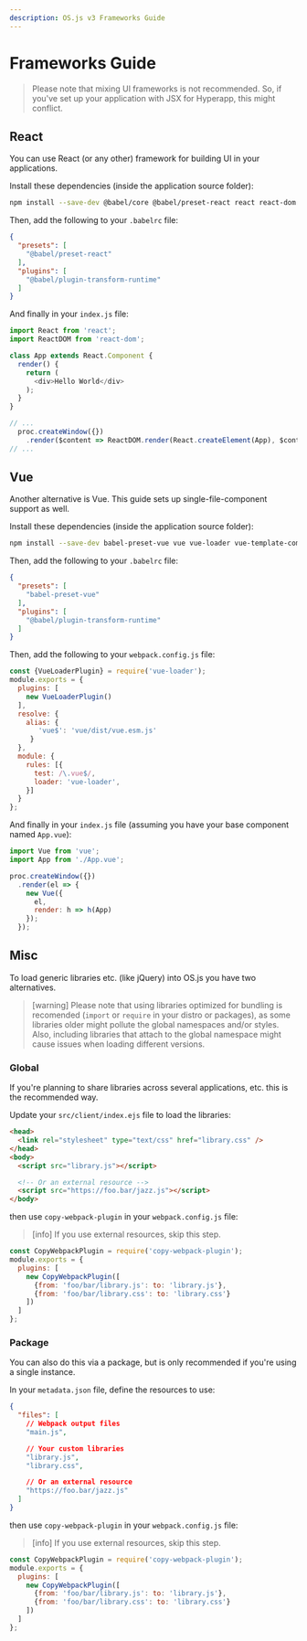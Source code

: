 ```yaml
---
description: OS.js v3 Frameworks Guide
---
```


# Frameworks Guide

> Please note that mixing UI frameworks is not recommended. So, if you've set up your application with JSX for Hyperapp, this might conflict.

## React

You can use React (or any other) framework for building UI in your applications.

Install these dependencies (inside the application source folder):

```bash
npm install --save-dev @babel/core @babel/preset-react react react-dom
```

Then, add the following to your `.babelrc` file:

```json
{
  "presets": [
    "@babel/preset-react"
  ],
  "plugins": [
    "@babel/plugin-transform-runtime"
  ]
}
```

And finally in your `index.js` file:

```javascript
import React from 'react';
import ReactDOM from 'react-dom';

class App extends React.Component {
  render() {
    return (
      <div>Hello World</div>
    );
  }
}

// ...
  proc.createWindow({})
    .render($content => ReactDOM.render(React.createElement(App), $content));
// ...
```

## Vue

Another alternative is Vue. This guide sets up single-file-component support as well.

Install these dependencies (inside the application source folder):

```bash
npm install --save-dev babel-preset-vue vue vue-loader vue-template-compiler webpack
```

Then, add the following to your `.babelrc` file:

```json
{
  "presets": [
    "babel-preset-vue"
  ],
  "plugins": [
    "@babel/plugin-transform-runtime"
  ]
}
```

Then, add the following to your `webpack.config.js` file:

```javascript
const {VueLoaderPlugin} = require('vue-loader');
module.exports = {
  plugins: [
    new VueLoaderPlugin()
  ],
  resolve: {
    alias: {
       'vue$': 'vue/dist/vue.esm.js'
     }
  },
  module: {
    rules: [{
      test: /\.vue$/,
      loader: 'vue-loader',
    }]
  }
};
```

And finally in your `index.js` file (assuming you have your base component named `App.vue`):

```javascript
import Vue from 'vue';
import App from './App.vue';

proc.createWindow({})
  .render(el => {
    new Vue({
      el,
      render: h => h(App)
    });
  });
```

## Misc

To load generic libraries etc. (like jQuery) into OS.js you have two alternatives.

> [warning] Please note that using libraries optimized for bundling is recomended (`import` or `require` in your distro or packages), as some libraries older might pollute the global namespaces and/or styles. Also, including libraries that attach to the global namespace might cause issues when loading different versions.

### Global

If you're planning to share libraries across several applications, etc. this is the recommended way.

Update your `src/client/index.ejs` file to load the libraries:

```html
<head>
  <link rel="stylesheet" type="text/css" href="library.css" />
</head>
<body>
  <script src="library.js"></script>

  <!-- Or an external resource -->
  <script src="https://foo.bar/jazz.js"></script>
</body>
```

then use `copy-webpack-plugin` in your `webpack.config.js` file:

> [info] If you use external resources, skip this step.

```javascript
const CopyWebpackPlugin = require('copy-webpack-plugin');
module.exports = {
  plugins: [
    new CopyWebpackPlugin([
      {from: 'foo/bar/library.js': to: 'library.js'},
      {from: 'foo/bar/library.css': to: 'library.css'}
    ])
  ]
};
```

### Package

You can also do this via a package, but is only recommended if you're using a single instance.

In your `metadata.json` file, define the resources to use:

```json
{
  "files": [
    // Webpack output files
    "main.js",

    // Your custom libraries
    "library.js",
    "library.css",

    // Or an external resource
    "https://foo.bar/jazz.js"
  ]
}
```

then use `copy-webpack-plugin` in your `webpack.config.js` file:

> [info] If you use external resources, skip this step.

```javascript
const CopyWebpackPlugin = require('copy-webpack-plugin');
module.exports = {
  plugins: [
    new CopyWebpackPlugin([
      {from: 'foo/bar/library.js': to: 'library.js'},
      {from: 'foo/bar/library.css': to: 'library.css'}
    ])
  ]
};
```
